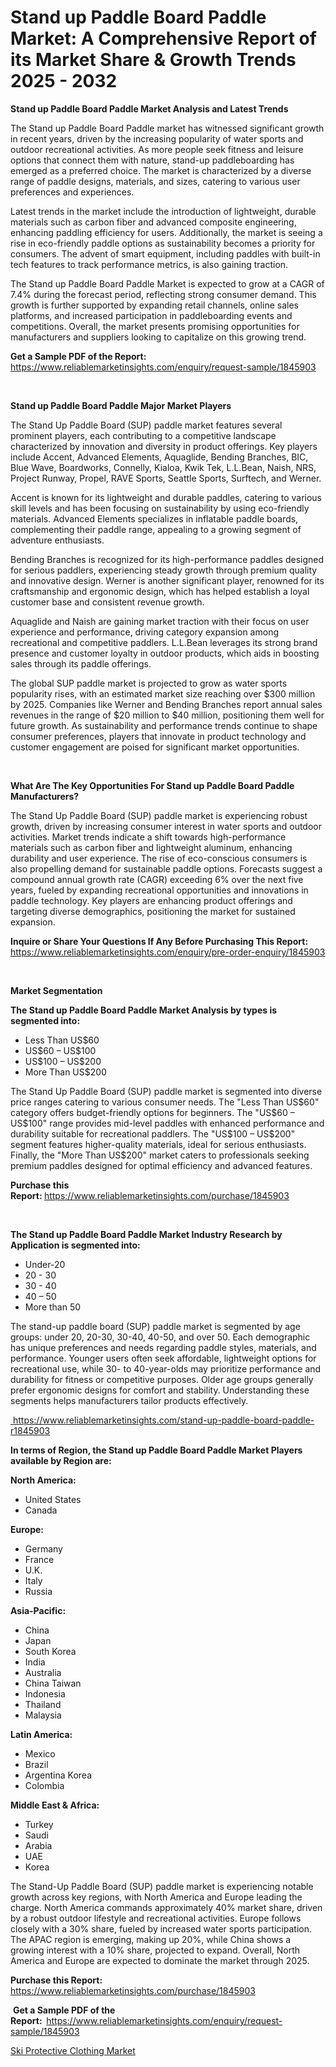 <p><h1>Stand up Paddle Board Paddle Market: A Comprehensive Report of its Market Share & Growth Trends 2025 - 2032</h1></p><p><strong>Stand up Paddle Board Paddle Market Analysis and Latest Trends</strong></p>
<p><p>The Stand up Paddle Board Paddle market has witnessed significant growth in recent years, driven by the increasing popularity of water sports and outdoor recreational activities. As more people seek fitness and leisure options that connect them with nature, stand-up paddleboarding has emerged as a preferred choice. The market is characterized by a diverse range of paddle designs, materials, and sizes, catering to various user preferences and experiences.</p><p>Latest trends in the market include the introduction of lightweight, durable materials such as carbon fiber and advanced composite engineering, enhancing paddling efficiency for users. Additionally, the market is seeing a rise in eco-friendly paddle options as sustainability becomes a priority for consumers. The advent of smart equipment, including paddles with built-in tech features to track performance metrics, is also gaining traction.</p><p>The Stand up Paddle Board Paddle Market is expected to grow at a CAGR of 7.4% during the forecast period, reflecting strong consumer demand. This growth is further supported by expanding retail channels, online sales platforms, and increased participation in paddleboarding events and competitions. Overall, the market presents promising opportunities for manufacturers and suppliers looking to capitalize on this growing trend.</p></p>
<p><strong>Get a Sample PDF of the Report:&nbsp;</strong> <a href="https://www.reliablemarketinsights.com/enquiry/request-sample/1845903?utm_campaign=2953&utm_medium=2&utm_source=Github&utm_content=ia&utm_term=05042025&utm_id=stand-up-paddle-board-paddle">https://www.reliablemarketinsights.com/enquiry/request-sample/1845903</a></p>
<p>&nbsp;</p>
<p><strong>Stand up Paddle Board Paddle Major Market Players</strong></p>
<p><p>The Stand Up Paddle Board (SUP) paddle market features several prominent players, each contributing to a competitive landscape characterized by innovation and diversity in product offerings. Key players include Accent, Advanced Elements, Aquaglide, Bending Branches, BIC, Blue Wave, Boardworks, Connelly, Kialoa, Kwik Tek, L.L.Bean, Naish, NRS, Project Runway, Propel, RAVE Sports, Seattle Sports, Surftech, and Werner.</p><p>Accent is known for its lightweight and durable paddles, catering to various skill levels and has been focusing on sustainability by using eco-friendly materials. Advanced Elements specializes in inflatable paddle boards, complementing their paddle range, appealing to a growing segment of adventure enthusiasts.</p><p>Bending Branches is recognized for its high-performance paddles designed for serious paddlers, experiencing steady growth through premium quality and innovative design. Werner is another significant player, renowned for its craftsmanship and ergonomic design, which has helped establish a loyal customer base and consistent revenue growth.</p><p>Aquaglide and Naish are gaining market traction with their focus on user experience and performance, driving category expansion among recreational and competitive paddlers. L.L.Bean leverages its strong brand presence and customer loyalty in outdoor products, which aids in boosting sales through its paddle offerings.</p><p>The global SUP paddle market is projected to grow as water sports popularity rises, with an estimated market size reaching over $300 million by 2025. Companies like Werner and Bending Branches report annual sales revenues in the range of $20 million to $40 million, positioning them well for future growth. As sustainability and performance trends continue to shape consumer preferences, players that innovate in product technology and customer engagement are poised for significant market opportunities.</p></p>
<p>&nbsp;</p>
<p><strong>What Are The Key Opportunities For Stand up Paddle Board Paddle Manufacturers?</strong></p>
<p><p>The Stand Up Paddle Board (SUP) paddle market is experiencing robust growth, driven by increasing consumer interest in water sports and outdoor activities. Market trends indicate a shift towards high-performance materials such as carbon fiber and lightweight aluminum, enhancing durability and user experience. The rise of eco-conscious consumers is also propelling demand for sustainable paddle options. Forecasts suggest a compound annual growth rate (CAGR) exceeding 6% over the next five years, fueled by expanding recreational opportunities and innovations in paddle technology. Key players are enhancing product offerings and targeting diverse demographics, positioning the market for sustained expansion.</p></p>
<p><strong>Inquire or Share Your Questions If Any Before Purchasing This Report:</strong> <a href="https://www.reliablemarketinsights.com/enquiry/pre-order-enquiry/1845903?utm_campaign=2953&utm_medium=2&utm_source=Github&utm_content=ia&utm_term=05042025&utm_id=stand-up-paddle-board-paddle">https://www.reliablemarketinsights.com/enquiry/pre-order-enquiry/1845903</a></p>
<p>&nbsp;</p>
<p><strong>Market Segmentation</strong></p>
<p><strong>The Stand up Paddle Board Paddle Market Analysis by types is segmented into:</strong></p>
<p><ul><li>Less Than US$60</li><li>US$60 – US$100</li><li>US$100 – US$200</li><li>More Than US$200</li></ul></p>
<p><p>The Stand Up Paddle Board (SUP) paddle market is segmented into diverse price ranges catering to various consumer needs. The "Less Than US$60" category offers budget-friendly options for beginners. The "US$60 – US$100" range provides mid-level paddles with enhanced performance and durability suitable for recreational paddlers. The "US$100 – US$200" segment features higher-quality materials, ideal for serious enthusiasts. Finally, the "More Than US$200" market caters to professionals seeking premium paddles designed for optimal efficiency and advanced features.</p></p>
<p><strong>Purchase this Report:&nbsp;</strong><a href="https://www.reliablemarketinsights.com/purchase/1845903?utm_campaign=2953&utm_medium=2&utm_source=Github&utm_content=ia&utm_term=05042025&utm_id=stand-up-paddle-board-paddle">https://www.reliablemarketinsights.com/purchase/1845903</a></p>
<p>&nbsp;</p>
<p><strong>The Stand up Paddle Board Paddle Market Industry Research by Application is segmented into:</strong></p>
<p><ul><li>Under-20</li><li>20 - 30</li><li>30 - 40</li><li>40 – 50</li><li>More than 50</li></ul></p>
<p><p>The stand-up paddle board (SUP) paddle market is segmented by age groups: under 20, 20-30, 30-40, 40-50, and over 50. Each demographic has unique preferences and needs regarding paddle styles, materials, and performance. Younger users often seek affordable, lightweight options for recreational use, while 30- to 40-year-olds may prioritize performance and durability for fitness or competitive purposes. Older age groups generally prefer ergonomic designs for comfort and stability. Understanding these segments helps manufacturers tailor products effectively.</p></p>
<p><a href="https://www.reliablemarketinsights.com/stand-up-paddle-board-paddle-r1845903?utm_campaign=2953&utm_medium=2&utm_source=Github&utm_content=ia&utm_term=05042025&utm_id=stand-up-paddle-board-paddle">&nbsp;https://www.reliablemarketinsights.com/stand-up-paddle-board-paddle-r1845903</a></p>
<p><strong>In terms of Region, the Stand up Paddle Board Paddle Market Players available by Region are:</strong></p>
<p>
    <p> <strong> North America: </strong>
        <ul>
            <li>United States</li>
            <li>Canada</li>
        </ul>
        </p> 
    <p> <strong> Europe: </strong>
        <ul>
            <li>Germany</li>
            <li>France</li>
            <li>U.K.</li>
            <li>Italy</li>
            <li>Russia</li>
        </ul>
        </p> 
    <p> <strong> Asia-Pacific: </strong>
        <ul>
            <li>China</li>
            <li>Japan</li>
            <li>South Korea</li>
            <li>India</li>
            <li>Australia</li>
            <li>China Taiwan</li>
            <li>Indonesia</li>
            <li>Thailand</li>
            <li>Malaysia</li>
        </ul>
        </p> 
    <p> <strong> Latin America: </strong>
        <ul>
            <li>Mexico</li>
            <li>Brazil</li>
            <li>Argentina Korea</li>
            <li>Colombia</li>
        </ul>
        </p> 
    <p> <strong> Middle East & Africa: </strong>
        <ul>
            <li>Turkey</li>
            <li>Saudi</li>
            <li>Arabia</li>
            <li>UAE</li>
            <li>Korea</li>
        </ul>
    </p>
    </p>
<p><p>The Stand-Up Paddle Board (SUP) paddle market is experiencing notable growth across key regions, with North America and Europe leading the charge. North America commands approximately 40% market share, driven by a robust outdoor lifestyle and recreational activities. Europe follows closely with a 30% share, fueled by increased water sports participation. The APAC region is emerging, making up 20%, while China shows a growing interest with a 10% share, projected to expand. Overall, North America and Europe are expected to dominate the market through 2025.</p></p>
<p><strong>Purchase this Report: </strong><a href="https://www.reliablemarketinsights.com/purchase/1845903?utm_campaign=2953&utm_medium=2&utm_source=Github&utm_content=ia&utm_term=05042025&utm_id=stand-up-paddle-board-paddle">https://www.reliablemarketinsights.com/purchase/1845903</a></p>
<p>&nbsp;<strong>Get a Sample PDF of the Report:&nbsp;&nbsp;</strong><a href="https://www.reliablemarketinsights.com/enquiry/request-sample/1845903?utm_campaign=2953&utm_medium=2&utm_source=Github&utm_content=ia&utm_term=05042025&utm_id=stand-up-paddle-board-paddle">https://www.reliablemarketinsights.com/enquiry/request-sample/1845903</a></p>
<p><strong></strong></p>
<p><p><a href="https://github.com/danikabiele541/Market-Research-Report-List-1/blob/main/ski-protective-clothing-market.md?utm_campaign=2953&utm_medium=2&utm_source=Github&utm_content=ia&utm_term=05042025&utm_id=stand-up-paddle-board-paddle">Ski Protective Clothing Market</a></p></p>